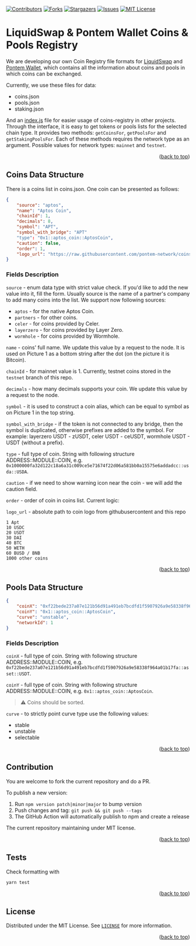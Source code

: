 <a name="readme-top"></a>

<!-- PROJECT SHIELDS -->
[![Contributors][contributors-shield]][contributors-url]
[![Forks][forks-shield]][forks-url]
[![Stargazers][stars-shield]][stars-url]
[![Issues][issues-shield]][issues-url]
[![MIT License][license-shield]][license-url]

# LiquidSwap & Pontem Wallet Coins & Pools Registry

We are developing our own Coin Registry file formats for [LiquidSwap](https://liquidswap.com) and [Pontem Wallet](https://pontemwallet.xyz/), which contains all the information about coins and pools in which coins can be exchanged.

Currently, we use these files for data:

- coins.json
- pools.json
- staking.json

And an [index.js](src/index.js) file for easier usage of coins-registry in other projects. Through the interface, it is easy to get tokens or pools lists for the selected chain type. It provides two methods: `getCoinsFor`, `getPoolsFor` and `getStakingPoolsFor`. Each of these methods requires the network type as an argument. Possible values for network types: `mainnet` and `testnet`.

<p align="right">(<a href="#readme-top">back to top</a>)</p>

## Coins Data Structure

There is a coins list in coins.json. One coin can be presented as follows:

```JSON
{
    "source": "aptos",
    "name": "Aptos Coin",
    "chainId": 1,
    "decimals": 8,
    "symbol": "APT",
    "symbol_with_bridge": "APT"
    "type": "0x1::aptos_coin::AptosCoin",
    "caution": false,
    "order": 1,
    "logo_url": "https://raw.githubusercontent.com/pontem-network/coins-registry/main/src/coins-logos/apt.svg"
}
```

### Fields Description

```source``` - enum data type with strict value check. If you'd like to add the new value into it, fill the form. Usually source is the name of a partner's company to add many coins into the list. We support now following sources: 

* ```aptos``` - for the native Aptos Coin.
* ```partners``` - for other coins.
* ```celer``` - for coins provided by Celer.
* ```layerzero``` - for coins provided by Layer Zero.
* ```wormhole``` - for coins provided by Wormhole.

```name``` - coins' full name. We update this value by a request to the node. It is used on Picture 1 as a bottom string after the dot (on the picture it is Bitcoin).

```chainId``` - for mainnet value is 1. Currently, testnet coins stored in the ```testnet``` branch of this repo.

```decimals``` - how many decimals supports your coin. We update this value by a request to the node.

```symbol``` -  it is used to construct a coin alias, which can be equal to symbol as on Picture 1 in the top string.

```symbol_with_bridge``` -  if the token is not connected to any bridge, then the symbol is duplicated, otherwise prefixes are added to the symbol. For example: layerzero USDT - zUSDT, celer USDT - ceUSDT, wormhole USDT - USDT (without a prefix).

```type``` - full type of coin. String with following structure ADDRESS::MODULE::COIN, e.g. ```0x1000000fa32d122c18a6a31c009ce5e71674f22d06a581bb0a15575e6addadcc::usda::USDA```.

```caution``` - if we need to show warning icon near the coin - we will add the caution field.

```order``` - order of coin in coins list. Current logic:

```logo_url``` - absolute path to coin logo from githubusercontent and this repo

```
1 Apt
10 USDC
20 USDT
30 DAI
40 BTC
50 WETH
60 BUSD / BNB
1000 other coins
````

<p align="right">(<a href="#readme-top">back to top</a>)</p>

## Pools Data Structure


```JSON
{
    "coinX": "0xf22bede237a07e121b56d91a491eb7bcdfd1f5907926a9e58338f964a01b17fa::asset::USDT",
    "coinY": "0x1::aptos_coin::AptosCoin",
    "curve": "unstable",
    "networkId": 1
}
```

### Fields Description

```coinX``` - full type of coin. String with following structure ADDRESS::MODULE::COIN, e.g. ```0xf22bede237a07e121b56d91a491eb7bcdfd1f5907926a9e58338f964a01b17fa::asset::USDT```.

```coinY``` - full type of coin. String with following structure ADDRESS::MODULE::COIN, e.g. ```0x1::aptos_coin::AptosCoin```.

> ⚠️ Coins should be sorted.


```curve``` - to strictly point curve type use the following values: 
* stable
* unstable
* selectable

<p align="right">(<a href="#readme-top">back to top</a>)</p>

## Contribution

You are welcome to fork the current repository and do a PR. 

To publish a new version:
1. Run `npm version patch|minor|major` to bump version
2. Push changes and tag: `git push && git push --tags`
3. The GitHub Action will automatically publish to npm and create a release

The current repository maintaining under MIT license.

<p align="right">(<a href="#readme-top">back to top</a>)</p>

## Tests

Check formatting with 

```shell
yarn test
```

<p align="right">(<a href="#readme-top">back to top</a>)</p>

## License 

Distributed under the MIT License. See [`LICENSE`](LICENSE) for more information.

<p align="right">(<a href="#readme-top">back to top</a>)</p>


<!-- MARKDOWN LINKS & IMAGES -->
<!-- https://www.markdownguide.org/basic-syntax/#reference-style-links -->
[contributors-shield]: https://img.shields.io/github/contributors/pontem-network/coins-registry.svg?style=for-the-badge
[contributors-url]: https://github.com/pontem-network/coins-registry/graphs/contributors
[forks-shield]: https://img.shields.io/github/forks/pontem-network/coins-registry.svg?style=for-the-badge
[forks-url]: https://github.com/pontem-network/coins-registry/network/members
[stars-shield]: https://img.shields.io/github/stars/pontem-network/coins-registry.svg?style=for-the-badge
[stars-url]: https://github.com/pontem-network/coins-registry/stargazers
[issues-shield]: https://img.shields.io/github/issues/pontem-network/coins-registry.svg?style=for-the-badge
[issues-url]: https://github.com/pontem-network/coins-registry/issues
[license-shield]: https://img.shields.io/github/license/pontem-network/coins-registry.svg?style=for-the-badge
[license-url]: https://github.com/pontem-network/coins-registry/blob/main/LICENSE

